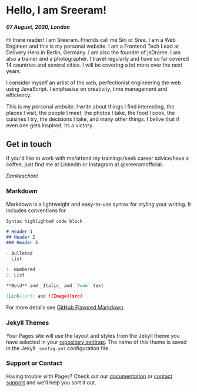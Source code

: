 # Hello, I am Sreeram!

#### *07 August, 2020, London*

Hi there reader! I am Sreeram. Friends call me Siri or Sree. I am a Web Engineer and this is my personal website. I am a Frontend Tech Lead at Delivery Hero in Berlin, Germany. I am also the founder of jsDrome. I am also a trainer and a photographer. I travel regularly and have so far covered 14 countries and several cities. I will be covering a lot more over the next years.

I consider myself an artist of the web, perfectionist engineering the web using JavaScript. I emphasise on creativity, time management and efficiency.

This is my personal website. I write about things I find interesting, the places I visit, the people I meet, the photos I take, the food I cook, the cuisines I try, the decisions I take, and many other things. I belive that if even one gets inspired, its a victory.

## Get in touch

If you'd like to work with me/attend my trainings/seek career advice/have a coffee, just find me at LinkedIn or Instagram at @sreeramofficial.

*Dankeschön!*


### Markdown

Markdown is a lightweight and easy-to-use syntax for styling your writing. It includes conventions for

```markdown
Syntax highlighted code block

# Header 1
## Header 2
### Header 3

- Bulleted
- List

1. Numbered
2. List

**Bold** and _Italic_ and `Code` text

[Link](url) and ![Image](src)
```

For more details see [GitHub Flavored Markdown](https://guides.github.com/features/mastering-markdown/).

### Jekyll Themes

Your Pages site will use the layout and styles from the Jekyll theme you have selected in your [repository settings](https://github.com/sreeramofficial/sreeramofficial.github.io/settings). The name of this theme is saved in the Jekyll `_config.yml` configuration file.

### Support or Contact

Having trouble with Pages? Check out our [documentation](https://docs.github.com/categories/github-pages-basics/) or [contact support](https://support.github.com/contact) and we’ll help you sort it out.
